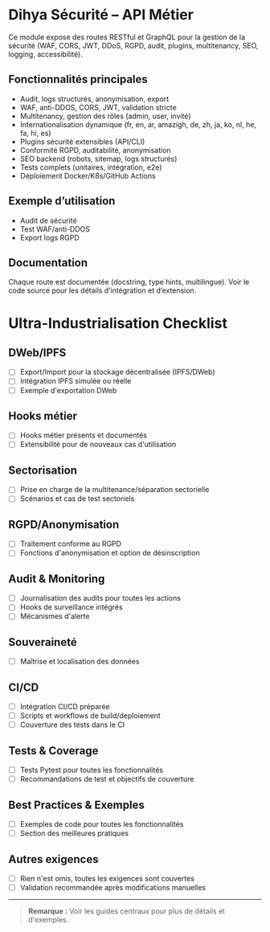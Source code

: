 # Dihya Sécurité – API Métier

Ce module expose des routes RESTful et GraphQL pour la gestion de la sécurité (WAF, CORS, JWT, DDoS, RGPD, audit, plugins, multitenancy, SEO, logging, accessibilité).

## Fonctionnalités principales
- Audit, logs structurés, anonymisation, export
- WAF, anti-DDOS, CORS, JWT, validation stricte
- Multitenancy, gestion des rôles (admin, user, invité)
- Internationalisation dynamique (fr, en, ar, amazigh, de, zh, ja, ko, nl, he, fa, hi, es)
- Plugins sécurité extensibles (API/CLI)
- Conformité RGPD, auditabilité, anonymisation
- SEO backend (robots, sitemap, logs structurés)
- Tests complets (unitaires, intégration, e2e)
- Déploiement Docker/K8s/GitHub Actions

## Exemple d’utilisation
- Audit de sécurité
- Test WAF/anti-DDOS
- Export logs RGPD

## Documentation
Chaque route est documentée (docstring, type hints, multilingue). Voir le code source pour les détails d’intégration et d’extension.

# Ultra-Industrialisation Checklist

## DWeb/IPFS
- [ ] Export/Import pour la stockage décentralisée (IPFS/DWeb)
- [ ] Intégration IPFS simulée ou réelle
- [ ] Exemple d'exportation DWeb

## Hooks métier
- [ ] Hooks métier présents et documentés
- [ ] Extensibilité pour de nouveaux cas d'utilisation

## Sectorisation
- [ ] Prise en charge de la multitenance/séparation sectorielle
- [ ] Scénarios et cas de test sectoriels

## RGPD/Anonymisation
- [ ] Traitement conforme au RGPD
- [ ] Fonctions d'anonymisation et option de désinscription

## Audit & Monitoring
- [ ] Journalisation des audits pour toutes les actions
- [ ] Hooks de surveillance intégrés
- [ ] Mécanismes d'alerte

## Souveraineté
- [ ] Maîtrise et localisation des données

## CI/CD
- [ ] Intégration CI/CD préparée
- [ ] Scripts et workflows de build/deploiement
- [ ] Couverture des tests dans le CI

## Tests & Coverage
- [ ] Tests Pytest pour toutes les fonctionnalités
- [ ] Recommandations de test et objectifs de couverture

## Best Practices & Exemples
- [ ] Exemples de code pour toutes les fonctionnalités
- [ ] Section des meilleures pratiques

## Autres exigences
- [ ] Rien n'est omis, toutes les exigences sont couvertes
- [ ] Validation recommandée après modifications manuelles

---

> **Remarque :** Voir les guides centraux pour plus de détails et d'exemples.
